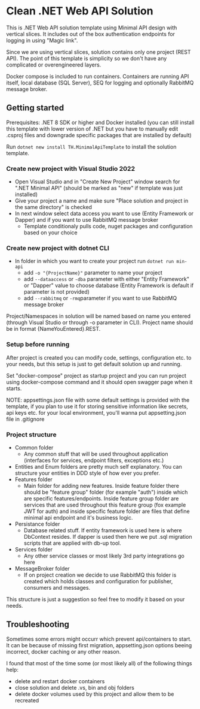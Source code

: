 # Clean .NET Web API Solution

This is .NET Web API solution template using Minimal API design with vertical slices. It includes out of the box authentication endpoints for logging in using "Magic link".

Since we are using vertical slices, solution contains only one project (REST API).
The point of this template is simplicity so we don't have any complicated or overengineered layers.

Docker compose is included to run containers. Containers are running API itself, local database (SQL Server), SEQ for logging and optionally RabbitMQ message broker.

## Getting started

Prerequisites: .NET 8 SDK or higher and Docker installed (you can still install this template with lower version of .NET but you have to manually edit .csproj files and downgrade specific packages that are installed by default)

Run `dotnet new install TH.MinimalApiTemplate` to install the solution template.

### Create new project with Visual Studio 2022

* Open Visual Studio and in "Create New Project" window search for ".NET Minimal API" (should be marked as "new" if template was just installed)
* Give your project a name and make sure "Place solution and project in the same directory" is checked
* In next window select data access you want to use (Entity Framework or Dapper) and if you want to use RabbitMQ message broker
    - Template conditionaly pulls code, nuget packages and configuration based on your choice

### Create new project with dotnet CLI

* In folder in which you want to create your project run `dotnet run min-api`
    - add `-o "{ProjectName}"` parameter to name your project
    - add `--dataaccess` or `-dba` parameter with either "Entity Framework" or "Dapper" value to choose database (Entity Framework is default if parameter is not provided)
    - add `--rabbitmq` or `-rmq`parameter if you want to use RabbitMQ message broker


Project/Namespaces in solution will be named based on name you entered (through Visual Studio or through -o parameter in CLI). Project name should be in format {NameYouEntered}.REST.

### Setup before running

After project is created you can modify code, settings, configuration etc. to your needs, but this setup is just to get default solution up and running.

Set "docker-compose" project as startup project and you can run project using docker-compose command and it should open swagger page when it starts.

NOTE: appsettings.json file with some default settings is provided with the template, if you plan to use it for storing sensitive information like secrets, api keys etc. for your local environment, you'll wanna put appsetting.json file in .gitignore

### Project structure

* Common folder
    - Any common stuff that will be used throughout application (interfaces for services, endpoint filters, exceptions etc.)
* Entities and Enum folders are pretty much self explanatory. You can structure your entities in DDD style of how ever you prefer.
* Features folder
    - Main folder for adding new features. Inside feature folder there should be "feature group" folder (for example "auth") inside which are specific features/endpoints. Inside feature group folder are services that are used throughout this feature group (fox example JWT for auth) and inside specific feature folder are files that define minimal api endpoint and it's business logic.
* Persistance folder
    - Database related stuff. If entity framework is used here is where DbContext resides. If dapper is used then here we put .sql migration scripts that are applied with db-up tool.
* Services folder
    - Any other service classes or most likely 3rd party integrations go here
* MessageBroker folder
    - If on project creation we decide to use RabbitMQ this folder is created which holds classes and configuration for publisher, consumers and messages.

This structure is just a suggestion so feel free to modify it based on your needs.

## Troubleshooting


Sometimes some errors might occurr which prevent api/containers to start. It can be because of missing first migration, appsetting.json options beeing incorrect, docker caching or any other reason.

I found that most of the time some (or most likely all) of the following things help:
* delete and restart docker containers
* close solution and delete .vs, bin and obj folders
* delete docker volumes used by this project and allow them to be recreated